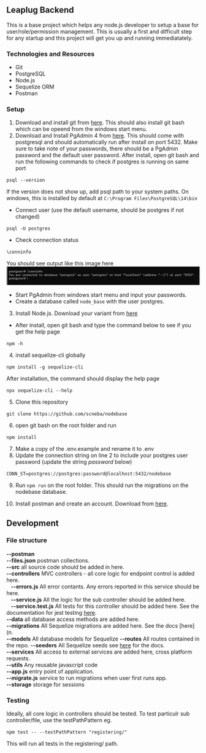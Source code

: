 ## Leaplug Backend

This is a base project which helps any node.js developer to setup a base for user/role/permission management.
This is usually a first and difficult step for any startup and this project will get you up and running immediatately.

### Technologies and Resources

- Git
- PostgreSQL
- Node.js
- Sequelize ORM
- Postman

### Setup

1. Download and install git from [here](https://git-scm.com/downloads). This should also install git bash which can be opeend from the windows start menu.
2. Download and Install PgAdmin 4 from [here](https://www.pgadmin.org/download/pgadmin-4-windows/). This should come with postgresql and should automatically run after install on port 5432. Make sure to take note of your passwords, there should be a PgAdmin password and the default user password. After install, open git bash and run the following commands to check if postgres is running on same port

```
psql --version
```

If the version does not show up, add psql path to your system paths. On windows,
this is installed by default at `C:\Program Files\PostgreSQL\14\bin`

- Connect user (use the default username, should be postgres if not changed)

```
psql -U postgres
```

- Check connection status

```
\conninfo
```

You should see output like this image here \
![image](./images/psql.PNG)

- Start PgAdmin from windows start menu and input your passwords.
- Create a database called `node_base` with the user postgres.

3. Install Node.js. Download your variant from [here](https://nodejs.org/en/download/)

- After install, open git bash and type the command below to see if you get the help page

```
npm -h
```

4. install sequelize-cli globally

```
npm install -g sequelize-cli
```

After installation, the command should display the help page

```
npx sequelize-cli --help
```

5. Clone this repository

```
git clone https://github.com/scneba/nodebase
```

6. open git bash on the root folder and run

```
npm install
```

7. Make a copy of the .env.example and rename it to .env
8. Update the connection string on line 2 to include your postgres user password (update the string _password_ below)

```
CONN_ST=postgres://postgres:password@localhost:5432/nodebase
```

9. Run `npm run` on the root folder. This should run the migrations on the nodebase database.

10. Install postman and create an account. Download from [here](https://www.postman.com/downloads/).

## Development

### File structure

**--postman** \
**--files.json** postman collections. \
**--src** all source code should be added in here. \
**--controllers** MVC controllers - all core logic for endpoint control is added here. \
&nbsp;&nbsp;&nbsp;**--errors.js** All error contants. Any errors reported in this service should be here. \
&nbsp;&nbsp;&nbsp;**--service.js** All the logic for the sub controller should be added here. \
&nbsp;&nbsp;&nbsp;**--service.test.js** All tests for this controller should be added here. See the documentation for jest testing [here](https://jestjs.io/docs/getting-started). \
**--data** all database access methods are added here. \
**--migrations** All Sequelize migrations are added here. See the docs [here](n. \
**--models** All database models for Sequelize
**--routes** All routes contained in the repo.
**--seeders** All Sequelize seeds see [here](https://sequelize.org/master/manual/migrations.html#running-seeds) for the docs. \
**--services** All access to external services are added here, cross platform requests. \
**--utils** Any reusable javascript code \
**--app.js** entry point of application. \
**--migrate.js** service to run migrations when user first runs app. \
**--storage** storage for sessions

### Testing

Ideally, all core logic in controllers should be tested. To test particulr sub controller/file, use the testPathPattern eg.

```
npm test -- --testPathPattern "registering/"
```

This will run all tests in the registering/ path.
